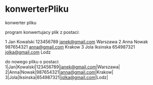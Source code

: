 # konwerterPliku
konwerter pliku

program konwertujacy plik z postaci:

1
Jan
Kowalski
123456789
janek@gmail.com
Warszawa
2
Anna
Nowak
987654321
anna@gmail.com
Krakow
3
Jola
Iksinska
654987321
jolka@gmail.com
Lodz

do nowego pliku o postaci:
1|Jan|Kowalski|123456789|janek@gmail.com|Warszawa|
2|Anna|Nowak|987654321|anna@gmail.com|Krakow|
3|Jola|Iksinska|654987321|jolka@gmail.com|Lodz|
